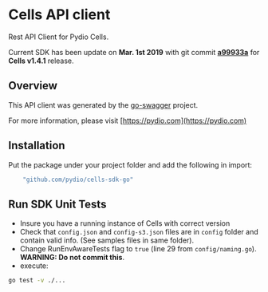 # Cells API client

Rest API Client for Pydio Cells.

Current SDK has been update on **Mar. 1st 2019** with git commit **[a99933a](https://github.com/pydio/cells/commit/a99933a3b75568ec6721e61053377ee8e88d438b)** for **Cells v1.4.1** release.

## Overview

This API client was generated by the [go-swagger](https://github.com/go-swagger/go-swagger) project.

For more information, please visit [https://pydio.com](https://pydio.com)

## Installation

Put the package under your project folder and add the following in import:

```go
    "github.com/pydio/cells-sdk-go"
```

## Run SDK Unit Tests

- Insure you have a running instance of Cells with correct version
- Check that `config.json` and `config-s3.json` files are in `config` folder and contain valid info. (See samples files in same folder).
- Change RunEnvAwareTests flag to `true` (line 29 from `config/naming.go`). **WARNING: Do not commit this**.
- execute:

```sh
go test -v ./...
```